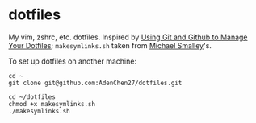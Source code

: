 # dotfiles

My vim, zshrc, etc. dotfiles. 
Inspired by [Using Git and Github to Manage Your Dotfiles](https://blog.smalleycreative.com/using-git-and-github-to-manage-your-dotfiles/); 
`makesymlinks.sh` taken from [Michael Smalley](https://github.com/michaeljsmalley/dotfiles/blob/master/makesymlinks.sh)'s.

To set up dotfiles on another machine:

```
cd ~
git clone git@github.com:AdenChen27/dotfiles.git

cd ~/dotfiles
chmod +x makesymlinks.sh
./makesymlinks.sh
```


